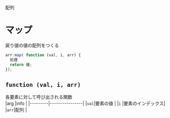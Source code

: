 配列
# マップ
戻り値の値の配列をつくる  
```javascript
arr.map( function (val, i, arr) {
  処理
  return 値;
});
```

## ```function (val, i, arr)```
各要素に対して呼び出される関数  
|arg      |info            |
|---------|----------------|
|```val```|要素の値         |
|```i```  |要素のインデックス|
|```arr```|配列            |
